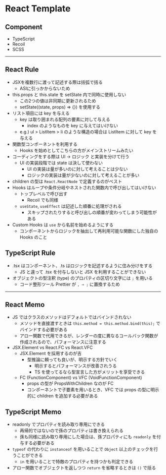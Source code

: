 # React Template

## Component

* TypeScript
* Recoil
* SCSS

---

## React Rule

* JSXを複数行に渡って記述する際は括弧で括る
  * ASIに引っかからないため
* this.props と this.state を setState 内で同時に使用しない
  * この2つの値は非同期に更新されるため
  * setState((state, props) => {}) を使用する
* リスト項目には key を与える
  * key は取り囲まれる配列の要素に対して与える
    * index のようなものを key に与えてはいけない
  * e.g.) ul > ListItem > li のような構造の場合は ListItem に対して key を与える
* 関数型コンポーネントを利用する
  * Hooks を始めとしてこちらの方がメインストリームみたい
* コーディングをする際は UI → ロジック と実装を分けて行う
  * UI の実装段階では state は決して使わない
    * UI の実装は量が多いのに対して考えることは少ない
    * ロジックの実装は量が少ないのに対して考えることが多い
* children の型は `React.ReactNode` で定義するのがベスト
* Hooks はループや条件分岐やネストされた関数内で呼び出してはいけない
  * トップレベルで呼び出す
    * Recoil でも同様
  * `useState`, `useEffect` は記述した順番に処理がされる
    * スキップされたりすると呼び出しの順番が変わってしまう可能性がある
* Custom Hooks は `use` から名前を始めるようにする
  * コンポーネントからロジックを抽出して再利用可能な関数にした独自の Hooks のこと

## TypeScript Rule

* .tsx はコンポーネント、.ts はロジックを記述するように住み分けをする
  * JS と違って .tsx を付与しないと JSX を利用することができない
* オブジェクトの型注釈 (type) のプロパティの区切り文字には `;` を用いる
  * コード整形ツール Prettier が `, → ;` に置換するため

---

## React Memo

* JS ではクラスのメソッドはデフォルトではバインドされない
  * メソッドを直接渡すときは `this.method = this.method.bind(this);` でバインドする必要がある
  * アロー関数で代用できるが、レンダーの度に異なるコールバック関数が作成されるので、パフォーマンスに注意する
* JSX.Element vs React.FC vs React.VFC
  * JSX.Element を採用するのが吉
    * 型推論に頼っても良いが、明示する方針でいく
      * 明示するとパフォーマンスが改善されうる
      * TS を使ってるなら型宣言した方がメリットを享受できる
  * FC (FunctionComponent) vs VFC (VoidFunctionComponent)
    * props の型が PropsWithChildren なのが FC
    * コンポーネントで子要素を用いるとき、VFC では props の型に明示的に children を追加する必要がある

## TypeScript Memo

* readonly でプロパティを読み取り専用にできる
  * 再帰的ではないので孫のプロパティは書き換えられる
  * 孫も同様に読み取り専用にした場合は、孫プロパティにも `readonly` を付与する必要がある
* `typeof` の代わりに `instanceof` を用いることで `Object` 以上のチェックを行うことができる
  * `in` を用いることで特敵のプロパティを持つかも判定できる
* アロー関数でオブジェクトを返しつつ `return` を省略するときは `()` で括る

